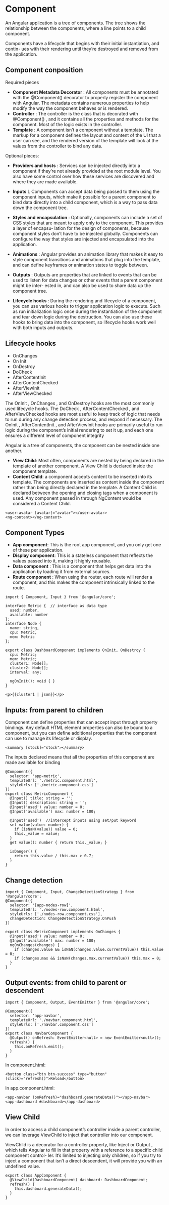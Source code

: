 # Component
An Angular application is a tree of components. The tree shows the relationship between 
the components, where a line points to a child component.

Components have a lifecycle that begins with their initial instantiation, and contin-
ues with their rendering until they’re destroyed and removed from the application.

## Component conposition
Required pieces
- **Component Metadata Decorator** : All components must be annotated with the
@Component() decorator to properly register the component with Angular. The
metadata contains numerous properties to help modify the way the component
behaves or is rendered.
- **Controller** : The controller is the class that is decorated with @Component() , and
it contains all the properties and methods for the component. Most of the logic
exists in the controller.
- **Template** : A component isn’t a component without a template. The markup for
a component defines the layout and content of the UI that a user can see, and the
rendered version of the template will look at the values from the controller to
bind any data.

Optional pieces:
- **Providers and hosts** : Services can be injected directly into a component if they’re
not already provided at the root module level. You also have some control over
how these services are discovered and where they are made available.

- **Inputs** L Components can accept data being passed to them using the component 
 inputs, which make it possible for a parent component to bind data directly
into a child component, which is a way to pass data down the component tree.
- **Styles and encapsulation** : Optionally, components can include a set of CSS styles
that are meant to apply only to the component. This provides a layer of encapsu-
lation for the design of components, because component styles don’t have to be
injected globally. Components can configure the way that styles are injected and
encapsulated into the application.
- **Animations** : Angular provides an animation library that makes it easy to style
component transitions and animations that plug into the template, and can
define keyframes or animation states to toggle between.
- **Outputs** : Outputs are properties that are linked to events that can be used to
listen for data changes or other events that a parent component might be inter-
ested in, and can also be used to share data up the component tree.
- **Lifecycle hooks** : During the rendering and lifecycle of a component, you can
use various hooks to trigger application logic to execute. Such as run initialization 
logic once during the instantiation of the component and tear
down logic during the destruction. You can also use these hooks to bring data
into the component, so lifecycle hooks work well with both inputs and outputs.


## Lifecycle hooks
- OnChanges
- On Init
- OnDestroy
- DoCheck
- AfterContentInit
- AfterContentChecked
- AfterViewInit
- AfterViewChecked

The OnInit , OnChanges , and OnDestroy hooks are the most commonly used lifecycle
hooks. The DoCheck , AfterContentChecked , and AfterViewChecked hooks are most
useful to keep track of logic that needs to run during any change detection process, and
respond if necessary. The OnInit , AfterContentInit , and AfterViewInit hooks are
primarily useful to run logic during the component’s initial rendering to set it up, and
each one ensures a different level of component integrity

Angular is a tree of components, the component can be nested inside one another.

- **View Child**: Most often, components are nested by being declared in the template of another component.
    A View Child is declared inside the component template.
- **Content Child**: a component accepts content to be inserted into its template. The components are inserted as content
inside the component rather than being directly declared in the template. A Content
Child is declared between the opening and closing tags when a component is used.
Any component passed in through NgContent would be considered a Content Child.
```
<user-avatar [avatar]="avatar"></user-avatar>
<ng-content></ng-content>
```

## Component Types
- **App component**: This is the root app component, and you only get one of these per application.
- **Display component**: This is a stateless component that reflects the values passed into it, making it highly reusable.
- **Data component** : This is a component that helps get data into the application by loading it from external sources.
- **Route component** : When using the router, each route will render a component, and this makes the component intrinsically linked to the route.

```
import { Component, Input } from '@angular/core';

interface Metric {  // interface as data type
  used: number,
  available: number
};
interface Node {
  name: string,
  cpu: Metric,
  mem: Metric
};

export class DashboardComponent implements OnInit, OnDestroy {
  cpu: Metric;
  mem: Metric;
  cluster1: Node[];
  cluster2: Node[];
  interval: any;
  
  ngOnInit(): void { }
}

<p>{{cluster1 | json}}</p>
```

## Inputs: from parent to children
Component can define properties that can accept input through property bindings. Any default HTML element properties can also be
bound to a component, but you can define additional properties that the component can use to manage its lifecycle or display.
```
<summary [stock]="stock"></summary>
```
The inputs declared means that all the properties of this component are made available for binding
```
@Component({
  selector: 'app-metric',
  templateUrl: './metric.component.html',
  styleUrls: ['./metric.component.css']
})
export class MetricComponent {
  @Input() title: string = '';
  @Input() description: string = '';
  @Input('used') value: number = 0;
  @Input('available') max: number = 100;
  
  @Input('used')  //intercept inputs using set/put keyword
  set value(value: number) {
    if (isNaN(value)) value = 0;
    this._value = value;
  }
  get value(): number { return this._value; }

  isDanger() {
    return this.value / this.max > 0.7;
  }
}
```

## Change detection
```
import { Component, Input, ChangeDetectionStrategy } from '@angular/core';
@Component({
  selector: '[app-nodes-row]',
  templateUrl: './nodes-row.component.html',
  styleUrls: ['./nodes-row.component.css'],
  changeDetection: ChangeDetectionStrategy.OnPush
})

export class MetricComponent implements OnChanges {
  @Input('used') value: number = 0;
  @Input('available') max: number = 100;
  ngOnChanges(changes) {
    if (changes.value && isNaN(changes.value.currentValue)) this.value = 0;
    if (changes.max && isNaN(changes.max.currentValue)) this.max = 0;
  }
}
```

## Output events: from child to parent or descendent
```
import { Component, Output, EventEmitter } from '@angular/core';

@Component({
  selector: 'app-navbar',
  templateUrl: './navbar.component.html',
  styleUrls: ['./navbar.component.css']
})
export class NavbarComponent {
  @Output() onRefresh: EventEmitter<null> = new EventEmitter<null>();
  refresh() {
    this.onRefresh.emit();
  }
}
```
In component.html:
```
<button class="btn btn-success" type="button" (click)="refresh()">Reload</button>
```
In app.component.html:
```
<app-navbar (onRefresh)="dashboard.generateData()"></app-navbar>
<app-dashboard #dashboard></app-dashboard>
```
## View Child
In order to access a child component’s controller inside a parent controller, we can
leverage ViewChild to inject that controller into our component.

ViewChild is a decorator for a controller property, like Inject or Output , which tells
Angular to fill in that property with a reference to a specific child component control-
ler. It’s limited to injecting only children, so if you try to inject a component that isn’t a
direct descendent, it will provide you with an undefined value.
```
export class AppComponent {
  @ViewChild(DashboardComponent) dashboard: DashboardComponent;
  refresh() {
    this.dashboard.generateData();
  }
}
```


